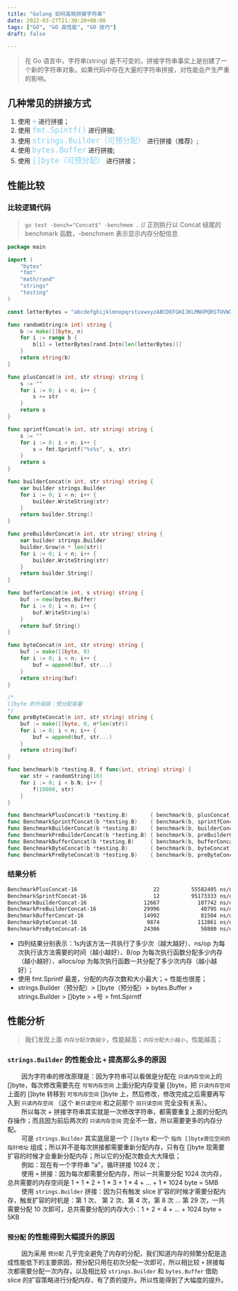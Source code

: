 ```yaml
---
title: "Golang 如何高效拼接字符串"
date: 2022-03-27T21:30:20+08:00
tags: ["GO", "GO 高性能", "GO 技巧"]
draft: false

---
```


> 在 Go 语言中，字符串(string) 是不可变的，拼接字符串事实上是创建了一个新的字符串对象。如果代码中存在大量的字符串拼接，对性能会产生严重的影响。

## 几种常见的拼接方式

1. 使用 <span style="color:#87CEEB; font-size:20px">` + `</span> 进行拼接；
2. 使用 <span style="color:#87CEEB; font-size:20px">` fmt.Spintf() `</span> 进行拼接;
3. 使用 <span style="color:#87CEEB; font-size:20px">` strings.Builder（可预分配） `</span> 进行拼接（推荐）;
4. 使用 <span style="color:#87CEEB; font-size:20px">` bytes.Buffer `</span> 进行拼接;
5. 使用 <span style="color:#87CEEB; font-size:20px">` []byte（可预分配） `</span> 进行拼接；


## 性能比较

### 比较逻辑代码

> `go test -bench="Concat$" -benchmem .`  // 正则执行以 Concat 结尾的 benchmark 函数，-benchmem 表示显示内存分配信息

```go
package main

import (
	"bytes"
	"fmt"
	"math/rand"
	"strings"
	"testing"
)

const letterBytes = "abcdefghijklmnopqrstuvwxyzABCDEFGHIJKLMNOPQRSTUVWXYZ"

func randomString(n int) string {
	b := make([]byte, n)
	for i := range b {
		b[i] = letterBytes[rand.Intn(len(letterBytes))]
	}
	return string(b)
}

func plusConcat(n int, str string) string {
	s := ""
	for i := 0; i < n; i++ {
		s += str
	}
	return s
}

func sprintfConcat(n int, str string) string {
	s := ""
	for i := 0; i < n; i++ {
		s = fmt.Sprintf("%s%s", s, str)
	}
	return s
}

func builderConcat(n int, str string) string {
	var builder strings.Builder
	for i := 0; i < n; i++ {
		builder.WriteString(str)
	}
	return builder.String()
}

func preBuilderConcat(n int, str string) string {
	var builder strings.Builder
	builder.Grow(n * len(str))
	for i := 0; i < n; i++ {
		builder.WriteString(str)
	}
	return builder.String()
}

func bufferConcat(n int, s string) string {
	buf := new(bytes.Buffer)
	for i := 0; i < n; i++ {
		buf.WriteString(s)
	}
	return buf.String()
}

func byteConcat(n int, str string) string {
	buf := make([]byte, 0)
	for i := 0; i < n; i++ {
		buf = append(buf, str...)
	}
	return string(buf)
}

/*
[]byte 的升级版：预分配容量
*/
func preByteConcat(n int, str string) string {
	buf := make([]byte, 0, n*len(str))
	for i := 0; i < n; i++ {
		buf = append(buf, str...)
	}
	return string(buf)
}

func benchmark(b *testing.B, f func(int, string) string) {
	var str = randomString(10)
	for i := 0; i < b.N; i++ {
		f(10000, str)
	}
}

func BenchmarkPlusConcat(b *testing.B)       { benchmark(b, plusConcat) }
func BenchmarkSprintfConcat(b *testing.B)    { benchmark(b, sprintfConcat) }
func BenchmarkBuilderConcat(b *testing.B)    { benchmark(b, builderConcat) }
func BenchmarkPreBuilderConcat(b *testing.B) { benchmark(b, preBuilderConcat) }
func BenchmarkBufferConcat(b *testing.B)     { benchmark(b, bufferConcat) }
func BenchmarkByteConcat(b *testing.B)       { benchmark(b, byteConcat) }
func BenchmarkPreByteConcat(b *testing.B)    { benchmark(b, preByteConcat) }

```

### 结果分析

```bash
BenchmarkPlusConcat-16                        22          55582405 ns/op        530998167 B/op     10026 allocs/op
BenchmarkSprintfConcat-16                     12          95173333 ns/op        833644274 B/op     34183 allocs/op
BenchmarkBuilderConcat-16                  12667            107742 ns/op          514801 B/op         23 allocs/op
BenchmarkPreBuilderConcat-16               29996             40795 ns/op          106496 B/op          1 allocs/op
BenchmarkBufferConcat-16                   14992             81504 ns/op          368577 B/op         13 allocs/op
BenchmarkByteConcat-16                      9874            112861 ns/op          621297 B/op         24 allocs/op
BenchmarkPreByteConcat-16                  24306             50880 ns/op          212992 B/op          2 allocs/op
```

- 四列结果分别表示：1s内该方法一共执行了多少次（越大越好）、ns/op 为每次执行该方法需要的时间（越小越好）、B/op 为每次执行函数分配多少内存（越小越好）、allocs/op 为每次执行函数一共分配了多少次内存（越小越好）；
- 使用 fmt.Sprintf 最差，分配的内存次数和大小最大；+ 性能也很差；
- strings.Builder（预分配）> []byte（预分配）> bytes.Buffer > strings.Builder > []byte > +号 > fmt.Spirntf

## 性能分析

> 我们发现上面 `内存分配次数越少`，性能越高；`内存分配大小越小`，性能越高；

### `strings.Builder` 的性能会比 `+` 提高那么多的原因

&nbsp;&nbsp;&nbsp;&nbsp;&nbsp;&nbsp;&nbsp;&nbsp;因为字符串的修改原理是：因为字符串可以看做是分配在 `只读内存空间`上的 []byte，每次修改需要先在 `可写内存空间` 上面分配内存变量 []byte，把 `只读内存空间` 上面的 []byte 转移到 `可写内存空间` []byte 上，然后修改，修改完成之后需要再写入到 `只读内存空间` （这个 `新只读空间` 和之前那个 `旧只读空间` 完全没有关系）。<br />
&nbsp;&nbsp;&nbsp;&nbsp;&nbsp;&nbsp;&nbsp;&nbsp;所以每次 + 拼接字符串其实就是一次修改字符串，都需要重复上面的分配内存操作；而且因为前后两次的 `只读内存空间` 完全不一致，所以需要更多的内存分配。<br />
&nbsp;&nbsp;&nbsp;&nbsp;&nbsp;&nbsp;&nbsp;&nbsp;可是 `strings.Builder` 其实底层是一个 `[]byte` 和一个 `指向 []byte首位空间的指针地址` 组成；所以并不是每次拼接都需要重新分配内存，只有在 []byte 现需要扩容的时候才会重新分配内存；所以它的分配次数会大大降低；<br />
&nbsp;&nbsp;&nbsp;&nbsp;&nbsp;&nbsp;&nbsp;&nbsp;例如：现在有一个字符串 "a"，循环拼接 1024 次；<br />
&nbsp;&nbsp;&nbsp;&nbsp;&nbsp;&nbsp;&nbsp;&nbsp;使用 `+` 拼接：因为每次都需要分配内存，所以一共需要分配 1024 次内存，总共需要的内存空间是 1 + 1 * 2 + 1 * 3 + 1 * 4 + ... + 1 * 1024 byte = 5MB<br />
&nbsp;&nbsp;&nbsp;&nbsp;&nbsp;&nbsp;&nbsp;&nbsp;使用 `strings.Builder` 拼接：因为只有触发 slice 扩容的时候才需要分配内存，触发扩容的时机是：第 1 次、 第 2 次、第 4 次，第 8 次 ... 第 29 次，一共需要分配 10 次即可，总共需要分配的内存大小：1 + 2 + 4 + ... + 1024 byte = 5KB

### `预分配` 的性能得到大幅提升的原因

&nbsp;&nbsp;&nbsp;&nbsp;&nbsp;&nbsp;&nbsp;&nbsp;因为采用 `预分配` 几乎完全避免了内存的分配，我们知道内存的频繁分配是造成性能低下的主要原因，预分配只用在初次分配一次即可，所以相比较 `+` 拼接每次都需要分配一次内存，以及相比较 `strings.Builder` 和 `bytes.Buffer` 借助 slice 的扩容策略进行分配内存，有了质的提升。所以性能得到了大幅度的提升。
